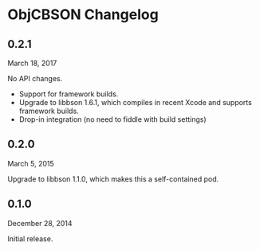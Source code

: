 ObjCBSON Changelog
==================

0.2.1
-----
March 18, 2017

No API changes.

- Support for framework builds.
- Upgrade to libbson 1.6.1, which compiles in recent Xcode and supports
  framework builds.
- Drop-in integration (no need to fiddle with build settings)


0.2.0
-----
March 5, 2015

Upgrade to libbson 1.1.0, which makes this a self-contained pod.


0.1.0
-----
December 28, 2014

Initial release.
